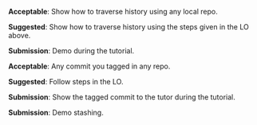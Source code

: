 <panel type="info" header="`W3.9a` Can explain using history :star::star::star:" expanded no-close>
  <include src="../../book/revisionControl/usingHistory/full.md" boilerplate />
</panel>

<!-- ==================================================================================================== -->

<panel type="info" header="`W3.9b` Can load a specific version of a Git repo :star::star::star:" expanded no-close>
  <include src="../../book/gitAndGithub/checkout/full.md" boilerplate />
  <panel header="{{glyphicon_folder_close}} Evidence" expanded>

**Acceptable**: Show how to traverse history using any local repo.

**Suggested**: Show how to traverse history using the steps given in the LO above.

**Submission**: Demo during the tutorial.

  </panel>
</panel>

<!-- ==================================================================================================== -->

<panel type="info" header="`W3.9c` Can tag commits using Git :star::star::star:" expanded no-close>
  <include src="../../book/gitAndGithub/tag/full.md" boilerplate />
  <panel header="{{glyphicon_folder_close}} Evidence" expanded>

**Acceptable**: Any commit you tagged in any repo.

**Suggested**: Follow steps in the LO. 

**Submission**: Show the tagged commit to the tutor during the tutorial.

  </panel>
</panel>

<!-- ==================================================================================================== -->

<panel type="success" header="`W3.9d` Can use Git to stash files :star::star::star::star:" expanded no-close>
  <include src="../../book/gitAndGithub/stash/full.md" boilerplate />
  <panel header="{{glyphicon_folder_close}} Evidence" expanded>

**Submission**: Demo stashing.

  </panel>
</panel>
